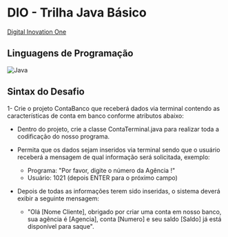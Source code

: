 # DIO - Trilha Java Básico

[Digital Inovation One](https://github.com/digitalinnovationone/trilha-java-basico/tree/main/desafios/sintaxe)

## Linguagens de Programação
![Java](https://img.shields.io/badge/java-%23ED8B00.svg?style=for-the-badge&logo=openjdk&logoColor=white)


## Sintax do Desafio

1- Crie o projeto ContaBanco que receberá dados via terminal contendo as características de conta em banco conforme atributos abaixo:
 - Dentro do projeto, crie a classe ContaTerminal.java para realizar toda a codificação do nosso programa.
 - Permita que os dados sejam inseridos via terminal sendo que o usuário receberá a mensagem de qual informação será solicitada, exemplo:

    - Programa: "Por favor, digite o número da Agência !"
    - Usuário: 1021 (depois ENTER para o próximo campo)
 - Depois de todas as informações terem sido inseridas, o sistema deverá exibir a seguinte mensagem:

    - "Olá [Nome Cliente], obrigado por criar uma conta em nosso banco, sua agência é [Agencia], conta [Numero] e seu saldo [Saldo] já está disponível para saque".